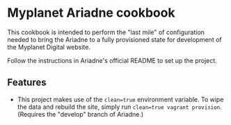 Myplanet Ariadne cookbook
=======================

This cookbook is intended to perform the "last mile" of configuration
needed to bring the Ariadne to a fully provisioned state for development
of the Myplanet Digital website.

Follow the instructions in Ariadne's official README to set up the
project.

Features
--------

  - This project makes use of the `clean=true` environment variable. To
    wipe the data and rebuild the site, simply run `clean=true vagrant
provision`. (Requires the "develop" branch of Ariadne.)
